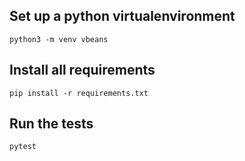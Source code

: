 ## Set up a python virtualenvironment

    python3 -m venv vbeans

## Install all requirements

    pip install -r requirements.txt

## Run the tests
    pytest

